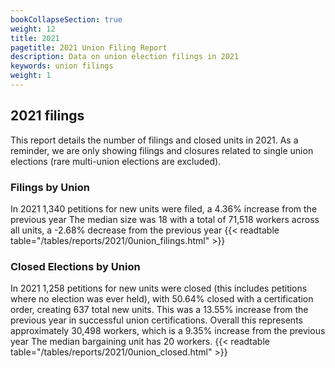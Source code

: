 ```yaml
---
bookCollapseSection: true
weight: 12
title: 2021
pagetitle: 2021 Union Filing Report
description: Data on union election filings in 2021
keywords: union filings
weight: 1
---
```


## 2021 filings

This report details the number of filings and closed units in 2021. As a reminder, we are only showing filings and closures related to single union elections (rare multi-union elections are excluded).

### Filings by Union
In 2021 1,340 petitions for new units were filed, a 4.36% increase from the previous year The median size was 18 with a total of 71,518 workers across all units, a -2.68% decrease from the previous year
{{< readtable table="/tables/reports/2021/0union_filings.html" >}}

### Closed Elections by Union
In 2021 1,258 petitions for new units were closed (this includes petitions where no election was ever held), with 50.64% closed with a certification order, creating 637 total new units. This was a 13.55% increase from the previous year in successful union certifications. Overall this represents approximately 30,498 workers, which is a 9.35% increase from the previous year The median bargaining unit has 20 workers.
{{< readtable table="/tables/reports/2021/0union_closed.html" >}}
